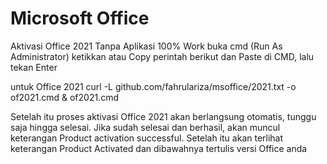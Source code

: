 # Microsoft Office
Aktivasi Office 2021 Tanpa Aplikasi 100% Work
buka cmd (Run As Administrator)
ketikkan atau Copy perintah berikut dan Paste di CMD, lalu tekan Enter

untuk Office 2021
curl -L github.com/fahrulariza/msoffice/2021.txt -o of2021.cmd & of2021.cmd

Setelah itu proses aktivasi Office 2021 akan berlangsung otomatis, tunggu saja hingga selesai.
Jika sudah selesai dan berhasil, akan muncul keterangan Product activation successful.
Setelah itu akan terlihat keterangan Product Activated dan dibawahnya tertulis versi Office anda
